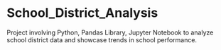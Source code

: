 # School_District_Analysis
Project involving Python, Pandas Library, Jupyter Notebook to analyze school district data and showcase trends in school performance.
